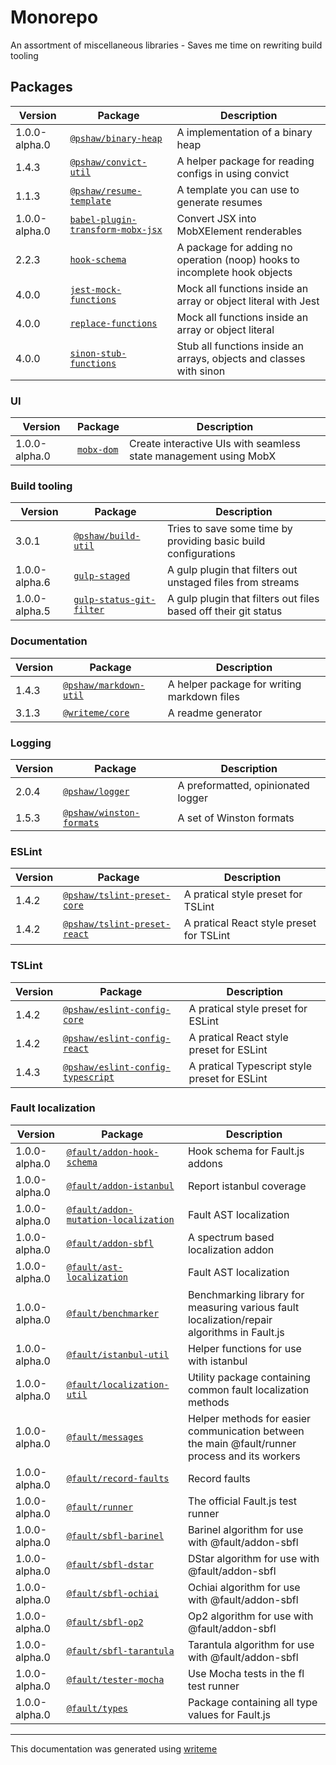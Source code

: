 # Monorepo

An assortment of miscellaneous libraries - Saves me time on rewriting build tooling

## Packages

Version | Package | Description
--- | --- | ---
1.0.0-alpha.0 | [`@pshaw/binary-heap`](packages/binary-heap/README.md) | A implementation of a binary heap
1.4.3 | [`@pshaw/convict-util`](packages/convict-util/README.md) | A helper package for reading configs in using convict
1.1.3 | [`@pshaw/resume-template`](packages/resume-template/README.md) | A template you can use to generate resumes
1.0.0-alpha.0 | [`babel-plugin-transform-mobx-jsx`](packages/babel-plugin-transform-mobx-jsx/README.md) | Convert JSX into MobXElement renderables
2.2.3 | [`hook-schema`](packages/hook-schema/README.md) | A package for adding no operation (noop) hooks to incomplete hook objects
4.0.0 | [`jest-mock-functions`](packages/jest-mock-functions/README.md) | Mock all functions inside an array or object literal with Jest
4.0.0 | [`replace-functions`](packages/replace-functions/README.md) | Mock all functions inside an array or object literal
4.0.0 | [`sinon-stub-functions`](packages/sinon-stub-functions/README.md) | Stub all functions inside an arrays, objects and classes with sinon

### UI
Version | Package | Description
--- | --- | ---
1.0.0-alpha.0 | [`mobx-dom`](packages/mobx-dom/README.md) | Create interactive UIs with seamless state management using MobX

### Build tooling
Version | Package | Description
--- | --- | ---
3.0.1 | [`@pshaw/build-util`](build-packages/build-util/README.md) | Tries to save some time by providing basic build configurations
1.0.0-alpha.6 | [`gulp-staged`](build-packages/gulp-staged/README.md) | A gulp plugin that filters out unstaged files from streams
1.0.0-alpha.5 | [`gulp-status-git-filter`](build-packages/gulp-status-git-filter/README.md) | A gulp plugin that filters out files based off their git status

### Documentation
Version | Package | Description
--- | --- | ---
1.4.3 | [`@pshaw/markdown-util`](packages/markdown-util/README.md) | A helper package for writing markdown files
3.1.3 | [`@writeme/core`](packages/writeme-core/README.md) | A readme generator

### Logging
Version | Package | Description
--- | --- | ---
2.0.4 | [`@pshaw/logger`](packages/logger/README.md) | A preformatted, opinionated logger
1.5.3 | [`@pshaw/winston-formats`](build-packages/winston-formats/README.md) | A set of Winston formats

### ESLint
Version | Package | Description
--- | --- | ---
1.4.2 | [`@pshaw/tslint-preset-core`](build-packages/tslint-preset-core/README.md) | A pratical style preset for TSLint
1.4.2 | [`@pshaw/tslint-preset-react`](build-packages/tslint-preset-react/README.md) | A pratical React style preset for TSLint

### TSLint
Version | Package | Description
--- | --- | ---
1.4.2 | [`@pshaw/eslint-config-core`](build-packages/eslint-config-core/README.md) | A pratical style preset for ESLint
1.4.2 | [`@pshaw/eslint-config-react`](build-packages/eslint-config-react/README.md) | A pratical React style preset for ESLint
1.4.3 | [`@pshaw/eslint-config-typescript`](build-packages/eslint-config-typescript/README.md) | A pratical Typescript style preset for ESLint

### Fault localization
Version | Package | Description
--- | --- | ---
1.0.0-alpha.0 | [`@fault/addon-hook-schema`](packages/fault-addon-hook-schema/README.md) | Hook schema for Fault.js addons
1.0.0-alpha.0 | [`@fault/addon-istanbul`](packages/fault-addon-istanbul/README.md) | Report istanbul coverage
1.0.0-alpha.0 | [`@fault/addon-mutation-localization`](packages/fault-addon-mutation-localization/README.md) | Fault AST localization
1.0.0-alpha.0 | [`@fault/addon-sbfl`](packages/fault-addon-sbfl/README.md) | A spectrum based localization addon
1.0.0-alpha.0 | [`@fault/ast-localization`](packages/fault-ast-localization/README.md) | Fault AST localization
1.0.0-alpha.0 | [`@fault/benchmarker`](packages/fault-benchmarker/README.md) | Benchmarking library for measuring various fault localization/repair algorithms in Fault.js
1.0.0-alpha.0 | [`@fault/istanbul-util`](packages/fault-istanbul-util/README.md) | Helper functions for use with istanbul
1.0.0-alpha.0 | [`@fault/localization-util`](packages/fault-localization-util/README.md) | Utility package containing common fault localization methods
1.0.0-alpha.0 | [`@fault/messages`](packages/fault-messages/README.md) | Helper methods for easier communication between the main @fault/runner process and its workers
1.0.0-alpha.0 | [`@fault/record-faults`](packages/fault-record-faults/README.md) | Record faults
1.0.0-alpha.0 | [`@fault/runner`](packages/fault-runner/README.md) | The official Fault.js test runner
1.0.0-alpha.0 | [`@fault/sbfl-barinel`](packages/fault-sbfl-barinel/README.md) | Barinel algorithm for use with @fault/addon-sbfl
1.0.0-alpha.0 | [`@fault/sbfl-dstar`](packages/fault-sbfl-dstar/README.md) | DStar algorithm for use with @fault/addon-sbfl
1.0.0-alpha.0 | [`@fault/sbfl-ochiai`](packages/fault-sbfl-ochiai/README.md) | Ochiai algorithm for use with @fault/addon-sbfl
1.0.0-alpha.0 | [`@fault/sbfl-op2`](packages/fault-sbfl-op2/README.md) | Op2 algorithm for use with @fault/addon-sbfl
1.0.0-alpha.0 | [`@fault/sbfl-tarantula`](packages/fault-sbfl-tarantula/README.md) | Tarantula algorithm for use with @fault/addon-sbfl
1.0.0-alpha.0 | [`@fault/tester-mocha`](packages/fault-tester-mocha/README.md) | Use Mocha tests in the fl test runner
1.0.0-alpha.0 | [`@fault/types`](packages/fault-types/README.md) | Package containing all type values for Fault.js


---
This documentation was generated using [writeme](https://www.npmjs.com/package/@pshaw/writeme)
